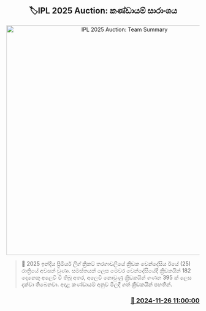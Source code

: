 <p align='center'><b><h2 align='center' title='IPL 2025 Auction: Team Summary'>🏷IPL 2025 Auction: කණ්ඩායම් සාරාංශය</h2></b></p>
<p align='center'><img src='https://helakuru.sgp1.cdn.digitaloceanspaces.com/esana/images/lib/ipl-2022-archived.jpg' width='600' alt='IPL 2025 Auction: Team Summary'></p>

>📝 2025 ඉන්දීය ප්‍රිමියර් ලීග් ක්‍රිකට් තරගාවලියේ ක්‍රීඩක වෙන්දේසිය ඊයේ (25) රාත්‍රියේ අවසන් වුණා.
සමස්තයක් ලෙස මෙවර වෙන්දේසියේදී ක්‍රීඩකයින් 182 දෙනෙකු අලෙවි වී තිබූ අතර, අලෙවි නොවුණු ක්‍රීඩකයින් ගණන 395 ක් ලෙස දක්වා තිබෙනවා.
අදාළ කණ්ඩායම් අනුව මිලදී ගත් ක්‍රීඩකයින් පහතින්. 


<h3 align='right'><a href='https://www.helakuru.lk/esana/p/105446/'>📅 2024-11-26 11:00:00</a></h3>
